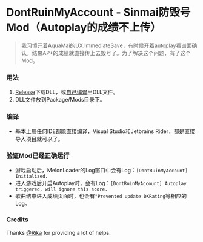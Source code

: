 # DontRuinMyAccount - Sinmai防毁号Mod（Autoplay的成绩不上传）
> 我习惯开着AquaMai的UX.ImmediateSave，有时候开着autoplay看谱面确认，结果AP+的成绩就直接传上去毁号了。为了解决这个问题，有了这个Mod。

### 用法
1. [Release](https://github.com/Starrah/DontRuinMyAccount/releases)下载DLL，或[自己编译](#编译)出DLL文件。
2. DLL文件放到Package/Mods目录下。

### 编译
- 基本上用任何IDE都能直接编译，Visual Studio和Jetbrains Rider，都是直接导入项目就可以了。

### 验证Mod已经正确运行
- 游戏启动后，MelonLoader的Log窗口中会有Log：`[DontRuinMyAccount] Initialized.`
- 进入游戏后开启Autoplay时，会有Log：`[DontRuinMyAccount] Autoplay triggered, will ignore this score.`
- 歌曲结束进入成绩页面时，也会有`"Prevented update DXRating`等相应的Log。

### Credits
Thanks [@Rika](https://github.com/RikaKagurasaka) for providing a lot of helps. 